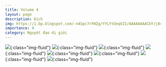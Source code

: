 ```yaml
---
title: Volume 4
layout: page
description: Dịch
img: https://1.bp.blogspot.com/-nASpc7rFWZg/YYLYtOeqX2I/AAAAAAAACbY/j8ccklmhDk4gJx6_7h22agt9dYw3mXIWgCLcBGAsYHQ/s16000/IMG_0188.PNG
importance: 4
category: Nguyệt đạo dị giới
---
```

![](https://1.bp.blogspot.com/-nASpc7rFWZg/YYLYtOeqX2I/AAAAAAAACbY/j8ccklmhDk4gJx6_7h22agt9dYw3mXIWgCLcBGAsYHQ/s16000/IMG_0188.PNG){:class="img-fluid"}
![](https://1.bp.blogspot.com/-el3-rlAhqDU/YYL7TGMfJ4I/AAAAAAAACbo/ZHIoDKv6lioNTyiZRAXR6x1wlvjqANB6QCLcBGAsYHQ/s16000/IMG_0189.PNG){:class="img-fluid"}
![](https://1.bp.blogspot.com/-Aw1_tK6LF0g/YYL7TL2qClI/AAAAAAAACbk/5leGt_FdTqoVxgcz2thVDRM_m2w4zWvPwCLcBGAsYHQ/s16000/IMG_0201.PNG){:class="img-fluid"}
![](https://1.bp.blogspot.com/-xVOCSl5d0po/YYL7TCRgk-I/AAAAAAAACbg/O6ZItf8rZIgFgh9gTv2Ke_2vAVFVqn4kQCLcBGAsYHQ/s16000/IMG_0222.PNG){:class="img-fluid"}
![](https://1.bp.blogspot.com/-Wd9I_hj9Dbg/YYL7T5k_rTI/AAAAAAAACbs/6egNdwMH-BUxKSs87fI4u4EV7nUzFKr_gCLcBGAsYHQ/s16000/IMG_0235.PNG){:class="img-fluid"}
![](https://1.bp.blogspot.com/-WOp0whfQ_dE/YYL7UPYB2rI/AAAAAAAACbw/dOehVoJ0T-EFLNL175aeuq5tSywYraFowCLcBGAsYHQ/s16000/IMG_0277.PNG){:class="img-fluid"}
![](https://1.bp.blogspot.com/-YY0mSQteovY/YYL7UXmuGyI/AAAAAAAACb0/yoDSAFOlJ8cy7qqsLsoIkBoQNz--LaqsgCLcBGAsYHQ/s16000/IMG_0299.PNG){:class="img-fluid"}
![](https://1.bp.blogspot.com/-xMRrWsZR4ss/YYL7UykN59I/AAAAAAAACb4/J2dcMSrkakMosIwkfALlG56y8MpnpyRTACLcBGAsYHQ/s16000/IMG_0332.PNG){:class="img-fluid"}
<br />
<br />
<br />
<br />









